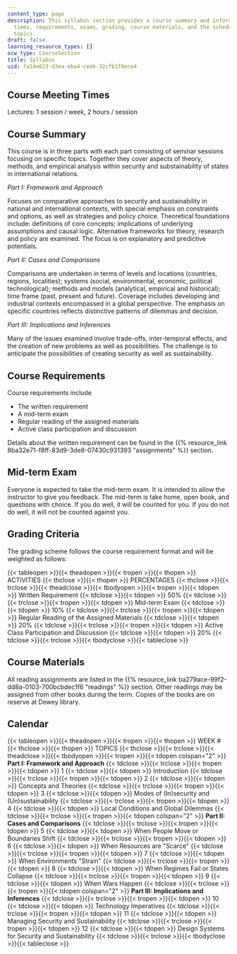```yaml
---
content_type: page
description: This syllabus section provides a course summary and information on meeting
  times, requirements, exams, grading, course materials, and the schedule of course
  topics.
draft: false
learning_resource_types: []
ocw_type: CourseSection
title: Syllabus
uid: fa14e623-d3ea-eba4-ceeb-32cfb1f8ece4
---
```

## Course Meeting Times

Lectures: 1 session / week, 2 hours / session

## Course Summary

This course is in three parts with each part consisting of seminar sessions focusing on specific topics. Together they cover aspects of theory, methods, and empirical analysis within security and substainability of states in international relations.

*Part I: Framework and Approach*

Focuses on comparative approaches to security and sustainability in national and international contexts, with special emphasis on constraints and options, as well as strategies and policy choice. Theoretical foundations include: definitions of core concepts; implications of underlying assumptions and causal logic. Alternative frameworks for theory, research and policy are examined. The focus is on explanatory and predictive potentials.

*Part II: Cases and Comparisons*

Comparisons are undertaken in terms of levels and locations (countries, regions, localities); systems (social, environmental, economic, political technological); methods and models (analytical, empirical and historical); time frame (past, present and future). Coverage includes developing and industrial contexts encompassed in a global perspective. The emphasis on specific countries reflects distinctive patterns of dilemmas and decision.

*Part III: Implications and Inferences*

Many of the issues examined involve trade-offs, inter-temporal effects, and the creation of new problems as well as possibilities. The challenge is to anticipate the possibilities of creating security as well as sustainability.

## Course Requirements

Course requirements include

- The written requirement
- A mid-term exam
- Regular reading of the assigned materials
- Active class participation and discussion

Details about the written requirement can be found in the {{% resource_link 8ba32e71-f8ff-83d9-3de8-07430c931393 "assignments" %}} section.

## Mid-term Exam

Everyone is expected to take the mid-term exam. It is intended to allow the instructor to give you feedback. The mid-term is take home, open book, and questions with choice. If you do well, it will be counted for you. If you do not do well, it will not be counted against you.

## Grading Criteria

The grading scheme follows the course requirement format and will be weighted as follows:

{{< tableopen >}}{{< theadopen >}}{{< tropen >}}{{< thopen >}}
ACTIVITIES
{{< thclose >}}{{< thopen >}}
PERCENTAGES
{{< thclose >}}{{< trclose >}}{{< theadclose >}}{{< tbodyopen >}}{{< tropen >}}{{< tdopen >}}
Written Requirement
{{< tdclose >}}{{< tdopen >}}
50%
{{< tdclose >}}{{< trclose >}}{{< tropen >}}{{< tdopen >}}
Mid-term Exam
{{< tdclose >}}{{< tdopen >}}
10%
{{< tdclose >}}{{< trclose >}}{{< tropen >}}{{< tdopen >}}
Regular Reading of the Assigned Materials
{{< tdclose >}}{{< tdopen >}}
20%
{{< tdclose >}}{{< trclose >}}{{< tropen >}}{{< tdopen >}}
Active Class Participation and Discussion
{{< tdclose >}}{{< tdopen >}}
20%
{{< tdclose >}}{{< trclose >}}{{< tbodyclose >}}{{< tableclose >}}

## Course Materials

All reading assignments are listed in the {{% resource_link ba279ace-99f2-dd8a-0103-700bcbdec1f6 "readings" %}} section. Other readings may be assigned from other books during the term. Copies of the books are on reserve at Dewey library.

## Calendar

{{< tableopen >}}{{< theadopen >}}{{< tropen >}}{{< thopen >}}
WEEK #
{{< thclose >}}{{< thopen >}}
TOPICS
{{< thclose >}}{{< trclose >}}{{< theadclose >}}{{< tbodyopen >}}{{< tropen >}}{{< tdopen colspan="2" >}}
**Part I: Framework and Approach**
{{< tdclose >}}{{< trclose >}}{{< tropen >}}{{< tdopen >}}
1
{{< tdclose >}}{{< tdopen >}}
Introduction
{{< tdclose >}}{{< trclose >}}{{< tropen >}}{{< tdopen >}}
2
{{< tdclose >}}{{< tdopen >}}
Concepts and Theories
{{< tdclose >}}{{< trclose >}}{{< tropen >}}{{< tdopen >}}
3
{{< tdclose >}}{{< tdopen >}}
Modes of (In)security and (Un)sustainability
{{< tdclose >}}{{< trclose >}}{{< tropen >}}{{< tdopen >}}
4
{{< tdclose >}}{{< tdopen >}}
Local Conditions and Global Dilemmas
{{< tdclose >}}{{< trclose >}}{{< tropen >}}{{< tdopen colspan="2" >}}
**Part II: Cases and Comparisons**
{{< tdclose >}}{{< trclose >}}{{< tropen >}}{{< tdopen >}}
5
{{< tdclose >}}{{< tdopen >}}
When People Move or Boundaries Shift
{{< tdclose >}}{{< trclose >}}{{< tropen >}}{{< tdopen >}}
6
{{< tdclose >}}{{< tdopen >}}
When Resources are "Scarce"
{{< tdclose >}}{{< trclose >}}{{< tropen >}}{{< tdopen >}}
7
{{< tdclose >}}{{< tdopen >}}
When Environments "Strain"
{{< tdclose >}}{{< trclose >}}{{< tropen >}}{{< tdopen >}}
8
{{< tdclose >}}{{< tdopen >}}
When Regimes Fail or States Collapse
{{< tdclose >}}{{< trclose >}}{{< tropen >}}{{< tdopen >}}
9
{{< tdclose >}}{{< tdopen >}}
When Wars Happen
{{< tdclose >}}{{< trclose >}}{{< tropen >}}{{< tdopen colspan="2" >}}
**Part III: Implications and Inferences**
{{< tdclose >}}{{< trclose >}}{{< tropen >}}{{< tdopen >}}
10
{{< tdclose >}}{{< tdopen >}}
Technology Imperatives
{{< tdclose >}}{{< trclose >}}{{< tropen >}}{{< tdopen >}}
11
{{< tdclose >}}{{< tdopen >}}
Managing Security and Sustainability
{{< tdclose >}}{{< trclose >}}{{< tropen >}}{{< tdopen >}}
12
{{< tdclose >}}{{< tdopen >}}
Design Systems for Security and Sustainability
{{< tdclose >}}{{< trclose >}}{{< tbodyclose >}}{{< tableclose >}}
